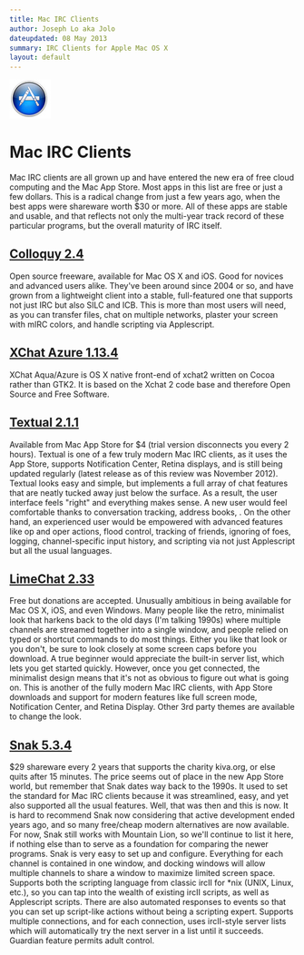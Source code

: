 ```yaml
---
title: Mac IRC Clients
author: Joseph Lo aka Jolo
dateupdated: 08 May 2013
summary: IRC Clients for Apple Mac OS X
layout: default
---
```

[![*](/media/macappstore_icon.jpg) ](http://www.apple.com/)

# Mac IRC Clients

Mac IRC clients are all grown up and have entered the new era of free cloud computing and the Mac App Store. Most apps in this list are free or just a few dollars. This is a radical change from just a few years ago, when the best apps were shareware worth $30 or more. All of these apps are stable and usable, and that reflects not only the multi-year track record of these particular programs, but the overall maturity of IRC itself.

## [Colloquy 2.4](http://colloquy.info/)

Open source freeware, available for Mac OS X and iOS. Good for novices and advanced users alike. They've been around since 2004 or so, and have grown from a lightweight client into a stable, full-featured one that supports not just IRC but also SILC and ICB. This is more than most users will need, as you can transfer files, chat on multiple networks, plaster your screen with mIRC colors, and handle scripting via Applescript.

## [XChat Azure 1.13.4](http://xchataqua.github.io/)

XChat Aqua/Azure is OS X native front-end of xchat2 written on Cocoa rather than GTK2. It is based on the Xchat 2 code base and therefore Open Source and Free Software.

## [Textual 2.1.1](http://www.codeux.com/textual/)

Available from Mac App Store for $4 (trial version disconnects you every 2 hours). Textual is one of a few truly modern Mac IRC clients, as it uses the App Store, supports Notification Center, Retina displays, and is still being updated regularly (latest release as of this review was November 2012). Textual looks easy and simple, but implements a full array of chat features that are neatly tucked away just below the surface. As a result, the user interface feels "right" and everything makes sense. A new user would feel comfortable thanks to conversation tracking, address books, . On the other hand, an experienced user would be empowered with advanced features like op and oper actions, flood control, tracking of friends, ignoring of foes, logging, channel-specific input history, and scripting via not just Applescript but all the usual languages.

## [LimeChat 2.33](http://limechat.net/)

Free but donations are accepted. Unusually ambitious in being available for Mac OS X, iOS, and even Windows. Many people like the retro, minimalist look that harkens back to the old days (I'm talking 1990s) where multiple channels are streamed together into a single window, and people relied on typed or shortcut commands to do most things. Either you like that look or you don't, be sure to look closely at some screen caps before you download. A true beginner would appreciate the built-in server list, which lets you get started quickly. However, once you get connected, the minimalist design means that it's not as obvious to figure out what is going on. This is another of the fully modern Mac IRC clients, with App Store downloads and support for modern features like full screen mode, Notification Center, and Retina Display. Other 3rd party themes are available to change the look.

## [Snak 5.3.4](http://www.snak.com/index.html)

$29 shareware every 2 years that supports the charity kiva.org, or else quits after 15 minutes. The price seems out of place in the new App Store world, but remember that Snak dates way back to the 1990s. It used to set the standard for Mac IRC clients because it was streamlined, easy, and yet also supported all the usual features. Well, that was then and this is now. It is hard to recommend Snak now considering that active development ended years ago, and so many free/cheap modern alternatives are now available. For now, Snak still works with Mountain Lion, so we'll continue to list it here, if nothing else than to serve as a foundation for comparing the newer programs. Snak is very easy to set up and configure. Everything for each channel is contained in one window, and docking windows will allow multiple channels to share a window to maximize limited screen space. Supports both the scripting language from  classic ircII for \*nix (UNIX, Linux, etc.), so you can tap into the wealth of existing ircII scripts, as well as Applescript scripts. There are also automated responses to events so that you can set up script-like actions without being a scripting expert. Supports multiple connections, and for each connection, uses ircII-style server lists which will automatically try the next server in a list until it succeeds. Guardian feature permits adult control.
